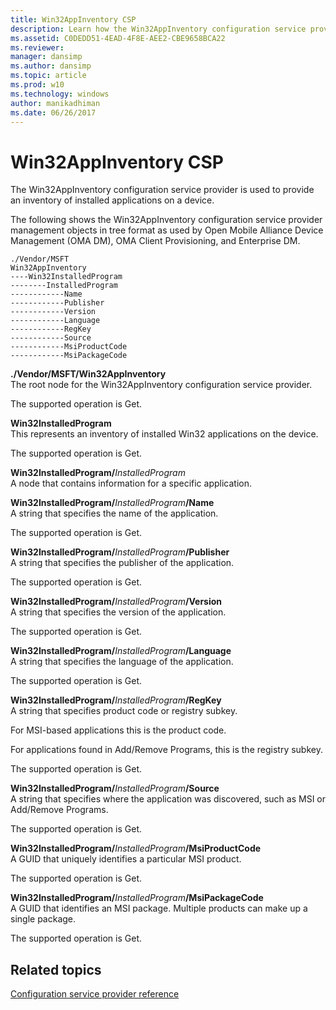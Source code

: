 ```yaml
---
title: Win32AppInventory CSP
description: Learn how the Win32AppInventory configuration service provider (CSP) is used to provide an inventory of installed applications on a device.
ms.assetid: C0DEDD51-4EAD-4F8E-AEE2-CBE9658BCA22
ms.reviewer: 
manager: dansimp
ms.author: dansimp
ms.topic: article
ms.prod: w10
ms.technology: windows
author: manikadhiman
ms.date: 06/26/2017
---
```


# Win32AppInventory CSP


The Win32AppInventory configuration service provider is used to provide an inventory of installed applications on a device.

The following shows the Win32AppInventory configuration service provider management objects in tree format as used by Open Mobile Alliance Device Management (OMA DM), OMA Client Provisioning, and Enterprise DM.
```
./Vendor/MSFT
Win32AppInventory
----Win32InstalledProgram
--------InstalledProgram
------------Name
------------Publisher
------------Version
------------Language
------------RegKey
------------Source
------------MsiProductCode
------------MsiPackageCode
```
<a href="" id="--vendor-msft-win32appinventory"></a>**./Vendor/MSFT/Win32AppInventory**  
The root node for the Win32AppInventory configuration service provider.

The supported operation is Get.

<a href="" id="win32installedprogram"></a>**Win32InstalledProgram**  
This represents an inventory of installed Win32 applications on the device.

The supported operation is Get.

<a href="" id="win32installedprogram-installedprogram"></a>**Win32InstalledProgram/**<em>InstalledProgram</em>  
A node that contains information for a specific application.

<a href="" id="win32installedprogram-installedprogram-name"></a>**Win32InstalledProgram/**<em>InstalledProgram</em>**/Name**  
A string that specifies the name of the application.

The supported operation is Get.

<a href="" id="win32installedprogram-installedprogram-publisher"></a>**Win32InstalledProgram/**<em>InstalledProgram</em>**/Publisher**  
A string that specifies the publisher of the application.

The supported operation is Get.

<a href="" id="win32installedprogram-installedprogram-version"></a>**Win32InstalledProgram/**<em>InstalledProgram</em>**/Version**  
A string that specifies the version of the application.

The supported operation is Get.

<a href="" id="win32installedprogram-installedprogram-language"></a>**Win32InstalledProgram/**<em>InstalledProgram</em>**/Language**  
A string that specifies the language of the application.

The supported operation is Get.

<a href="" id="win32installedprogram-installedprogram-regkey"></a>**Win32InstalledProgram/**<em>InstalledProgram</em>**/RegKey**  
A string that specifies product code or registry subkey.

For MSI-based applications this is the product code.

For applications found in Add/Remove Programs, this is the registry subkey.

The supported operation is Get.

<a href="" id="win32installedprogram-installedprogram-source"></a>**Win32InstalledProgram/**<em>InstalledProgram</em>**/Source**  
A string that specifies where the application was discovered, such as MSI or Add/Remove Programs.

The supported operation is Get.

<a href="" id="win32installedprogram-installedprogram-msiproductcode"></a>**Win32InstalledProgram/**<em>InstalledProgram</em>**/MsiProductCode**  
A GUID that uniquely identifies a particular MSI product.

The supported operation is Get.

<a href="" id="win32installedprogram-installedprogram-msipackagecode"></a>**Win32InstalledProgram/**<em>InstalledProgram</em>**/MsiPackageCode**  
A GUID that identifies an MSI package. Multiple products can make up a single package.

The supported operation is Get.

## Related topics


[Configuration service provider reference](configuration-service-provider-reference.md)

 

 






